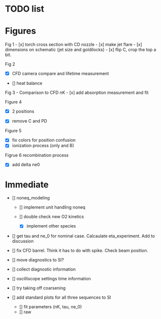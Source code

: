 # TODO list 

# Figures 

Fig 1 
    - [x] torch cross section with CD nozzle 
    - [x] make jet flare
    - [x] dimensions on schematic (jet size and goldilocks)
    - [x] flip C, crop the top a bit. 

Fig 2

 - [x] CFD camera compare  and lifetime measurement
 - [] heat balance 

Fig 3 - 
    Comparison to CFD nK
    - [x] add absorption measurement and fit

Figure 4
- [x] 2 positions 
- [x] remove C and PD


Figure 5 
- [x] fix colors for position confusion
- [x] ionization process (only and B)

Figrue 6
recombination process 

- [x] add delta ne0


# Immediate

- [] noneq_modeling
    - [] implement unit handling noneq

    - [] double check new O2 kinetics
        - [x] implement other species


- [] get tau and ne_0 for nominal case. Calcaulate eta_experiment. Add to discussion

- [] fix CFD barrel. Think it has to do with spike. Check beam position. 

- [] move diagnostics to SI?

- [] collect diagnostic information
 - [] oscilliscope settings time information
  - [] try taking off coarsening

- [] add standard plots for all three sequences to SI
    - [] fit parameters (nK, tau, ne_0)
    - [] raw 